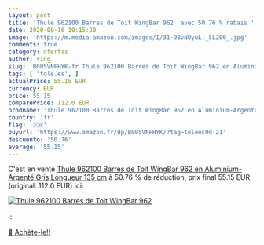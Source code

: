 ```yaml
---
layout: post
title: 'Thule 962100 Barres de Toit WingBar 962  avec 50.76 % rabais '
date: 2020-09-16 19:15:20
image: 'https://m.media-amazon.com/images/I/31-98vNOyuL._SL200_.jpg'
comments: true
category: ofertas
author: ring
slug: 'B005VNFHYK-fr Thule 962100 Barres de Toit WingBar 962 en Aluminium-...'
tags: [ 'tole.es', ]
actualPrice: 55.15 EUR
currency: EUR
price: 55.15
comparePrice: 112.0 EUR
prodname: 'Thule 962100 Barres de Toit WingBar 962 en Aluminium-Argenté  Gris  Longueur 135 cm'
country: 'fr'
flag: '🇫🇷'
buyurl: 'https://www.amazon.fr/dp/B005VNFHYK/?tag=tolees0d-21'
descuento: '50.76'
average: '55.15'
---
```


C'est en vente [Thule 962100 Barres de Toit WingBar 962 en Aluminium-Argenté  Gris  Longueur 135 cm](https://www.amazon.fr/dp/B005VNFHYK/?tag=tolees0d-21)  à  50.76 % de réduction, prix final  55.15 EUR (original: 112.0 EUR) ici:

[![Thule 962100 Barres de Toit WingBar 962 ](https://m.media-amazon.com/images/I/31-98vNOyuL._SL200_.jpg)](https://www.amazon.fr/dp/B005VNFHYK/?tag=tolees0d-21)

ℹ️:


[🛒 Achète-le!!](https://www.amazon.fr/dp/B005VNFHYK/?tag=tolees0d-21)

